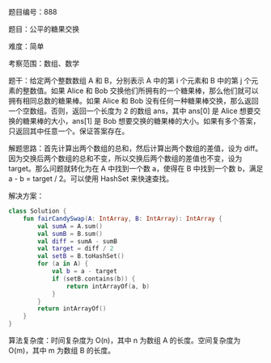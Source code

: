 题目编号：888

题目：公平的糖果交换

难度：简单

考察范围：数组、数学

题干：给定两个整数数组 A 和 B，分别表示 A 中的第 i 个元素和 B 中的第 j 个元素的整数值。如果 Alice 和 Bob 交换他们所拥有的一个糖果棒，那么他们就可以拥有相同总数的糖果棒。如果 Alice 和 Bob 没有任何一种糖果棒交换，那么返回一个空数组。否则，返回一个长度为 2 的数组 ans，其中 ans[0] 是 Alice 想要交换的糖果棒的大小，ans[1] 是 Bob 想要交换的糖果棒的大小。如果有多个答案，只返回其中任意一个。保证答案存在。

解题思路：首先计算出两个数组的总和，然后计算出两个数组的差值，设为 diff。因为交换后两个数组的总和不变，所以交换后两个数组的差值也不变，设为 target。那么问题就转化为在 A 中找到一个数 a，使得在 B 中找到一个数 b，满足 a - b = target / 2。可以使用 HashSet 来快速查找。

解决方案：

```kotlin
class Solution {
    fun fairCandySwap(A: IntArray, B: IntArray): IntArray {
        val sumA = A.sum()
        val sumB = B.sum()
        val diff = sumA - sumB
        val target = diff / 2
        val setB = B.toHashSet()
        for (a in A) {
            val b = a - target
            if (setB.contains(b)) {
                return intArrayOf(a, b)
            }
        }
        return intArrayOf()
    }
}
```

算法复杂度：时间复杂度为 O(n)，其中 n 为数组 A 的长度。空间复杂度为 O(m)，其中 m 为数组 B 的长度。